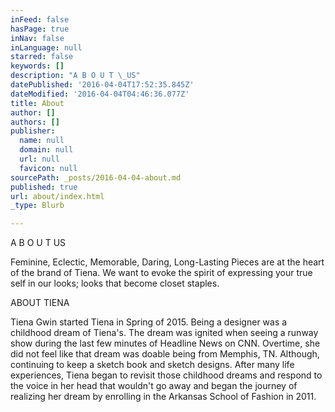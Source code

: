 ```yaml
---
inFeed: false
hasPage: true
inNav: false
inLanguage: null
starred: false
keywords: []
description: "A B O U T \_US"
datePublished: '2016-04-04T17:52:35.845Z'
dateModified: '2016-04-04T04:46:36.077Z'
title: About
author: []
authors: []
publisher:
  name: null
  domain: null
  url: null
  favicon: null
sourcePath: _posts/2016-04-04-about.md
published: true
url: about/index.html
_type: Blurb

---
```

A B O U T  US

Feminine, Eclectic, Memorable, Daring, Long-Lasting Pieces are at the heart of the brand of Tiena.  We want to evoke the spirit of expressing your true self in our looks; looks that become closet staples.  

ABOUT TIENA

Tiena Gwin started Tiena in Spring of 2015\.  Being a designer was a childhood dream of Tiena's.  The dream was ignited when seeing a runway show during the last few minutes of Headline News on CNN.  Overtime, she did not feel like that dream was doable being from Memphis, TN.  Although, continuing to keep a sketch book and sketch designs.  After many life experiences, Tiena began to revisit those childhood dreams and respond to the voice in her head that wouldn't go away and began the journey of realizing her dream by enrolling in the Arkansas School of Fashion in 2011\.